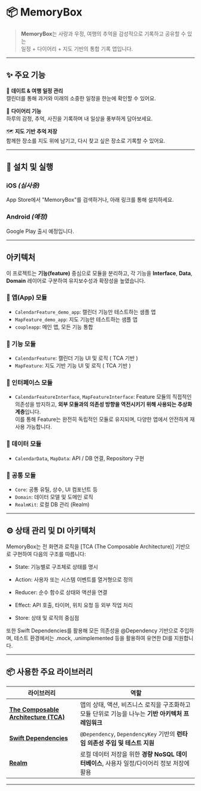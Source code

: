 # 📦 MemoryBox

> **MemoryBox**는 사랑과 우정, 여행의 추억을 감성적으로 기록하고 공유할 수 있는  
> 일정 + 다이어리 + 지도 기반의 통합 기록 앱입니다.

---

## ✨ 주요 기능

📅 **데이트 & 여행 일정 관리**  
  캘린더를 통해 과거와 미래의 소중한 일정을 한눈에 확인할 수 있어요.

📖 **다이어리 기능**  
  하루의 감정, 추억, 사진을 기록하며 내 일상을 풍부하게 담아보세요.

🗺 **지도 기반 추억 저장**  
  함께한 장소를 지도 위에 남기고, 다시 찾고 싶은 장소로 기록할 수 있어요.

---

## 🚀 설치 및 실행

### iOS *(심사중)*
App Store에서 "MemoryBox"를 검색하거나, 아래 링크를 통해 설치하세요.  

### Android *(예정)*
Google Play 출시 예정입니다.

---


## 아키텍처

이 프로젝트는 **기능(feature)** 중심으로 모듈을 분리하고, 각 기능을 **Interface**, **Data**, **Domain** 레이어로 구분하여 유지보수성과 확장성을 높였습니다.

### 🔹 앱(App) 모듈
- `CalendarFeature_demo_app`: 캘린더 기능만 테스트하는 샘플 앱
- `MapFeature_demo_app`: 지도 기능만 테스트하는 샘플 앱
- `coupleapp`: 메인 앱, 모든 기능 통합

### 🔸 기능 모듈
- `CalendarFeature`: 캘린더 기능 UI 및 로직 ( TCA 기반 )
- `MapFeature`: 지도 기반 기능 UI 및 로직 ( TCA 기반 )

### 🔸 인터페이스 모듈
- `CalendarFeatureInterface`, `MapFeatureInterface`: Feature 모듈의 직접적인 의존성을 방지하고, **외부 모듈과의 의존성 방향을 역전시키기 위해 사용되는 추상화 계층**입니다.  
  이를 통해 Feature는 완전히 독립적인 모듈로 유지되며, 다양한 앱에서 안전하게 재사용 가능합니다.

### 🔸 데이터 모듈
- `CalendarData`, `MapData`: API / DB 연결, Repository 구현

### 🔸 공통 모듈
- `Core`: 공통 유틸, 상수, UI 컴포넌트 등
- `Domain`: 데이터 모델 및 도메인 로직
- `RealmKit`: 로컬 DB 관리 (Realm)

---

## ⚙️ 상태 관리 및 DI 아키텍처
MemoryBox는 전 화면과 로직을 [TCA (The Composable Architecture)] 기반으로 구현하여 다음의 구조를 따릅니다:

- State: 기능별로 구조체로 상태를 명시

- Action: 사용자 또는 시스템 이벤트를 열거형으로 정의

- Reducer: 순수 함수로 상태와 액션을 연결

- Effect: API 호출, 타이머, 위치 요청 등 외부 작업 처리

- Store: 상태 및 로직의 중심점

또한 Swift Dependencies를 활용해
모든 의존성을 @Dependency 기반으로 주입하며, 테스트 환경에서는 .mock, .unimplemented 등을 활용하여 유연한 DI를 지원합니다.

---

## 📦 사용한 주요 라이브러리

| 라이브러리 | 역할 |
|------------|------|
| [**The Composable Architecture (TCA)**](https://github.com/pointfreeco/swift-composable-architecture) | 앱의 상태, 액션, 비즈니스 로직을 구조화하고 모듈 단위로 기능을 나누는 **기반 아키텍처 프레임워크** |
| [**Swift Dependencies**](https://github.com/pointfreeco/swift-dependencies) | `@Dependency`, `DependencyKey` 기반의 **런타임 의존성 주입 및 테스트 지원** |
| [**Realm**](https://www.mongodb.com/docs/realm/sdk/swift/) | 로컬 데이터 저장을 위한 **경량 NoSQL 데이터베이스**, 사용자 일정/다이어리 정보 저장에 활용 |

---
